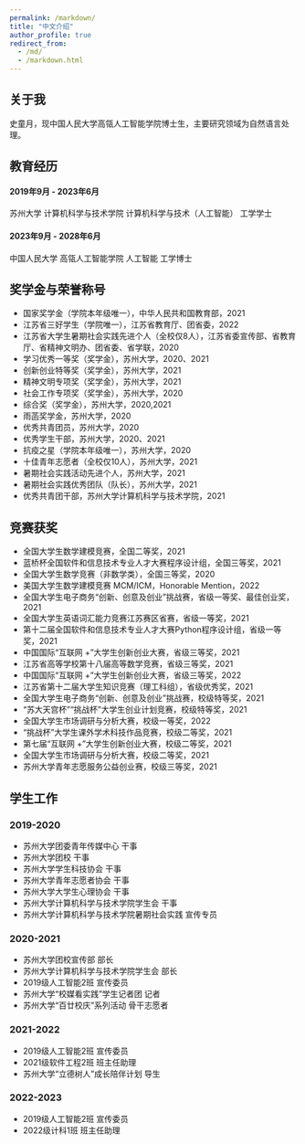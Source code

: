 ```yaml
---
permalink: /markdown/
title: "中文介绍"
author_profile: true
redirect_from: 
  - /md/
  - /markdown.html
---
```


## 关于我
史童月，现中国人民大学高瓴人工智能学院博士生，主要研究领域为自然语言处理。


## 教育经历

#### 2019年9月 - 2023年6月 
苏州大学 计算机科学与技术学院 计算机科学与技术（人工智能） 工学学士
#### 2023年9月 - 2028年6月 
中国人民大学 高瓴人工智能学院 人工智能 工学博士


## 奖学金与荣誉称号
* 国家奖学金（学院本年级唯一），中华人民共和国教育部，2021
* 江苏省三好学生（学院唯一），江苏省教育厅、团省委，2022
* 江苏省大学生暑期社会实践先进个人（全校仅8人），江苏省委宣传部、省教育厅、省精神文明办、团省委、省学联，2020
* 学习优秀一等奖（奖学金），苏州大学，2020、2021
* 创新创业特等奖（奖学金），苏州大学，2021
* 精神文明专项奖（奖学金），苏州大学，2021
* 社会工作专项奖（奖学金），苏州大学，2020
* 综合奖（奖学金），苏州大学，2020,2021
* 雨菡奖学金，苏州大学，2020
* 优秀共青团员，苏州大学，2020
* 优秀学生干部，苏州大学，2020、2021
* 抗疫之星（学院本年级唯一），苏州大学，2020
* 十佳青年志愿者（全校仅10人），苏州大学，2021
* 暑期社会实践活动先进个人，苏州大学，2021
* 暑期社会实践优秀团队（队长），苏州大学，2021
* 优秀共青团干部，苏州大学计算机科学与技术学院，2021


## 竞赛获奖
* 全国大学生数学建模竞赛，全国二等奖，2021
* 蓝桥杯全国软件和信息技术专业人才大赛程序设计组，全国三等奖，2021
* 全国大学生数学竞赛（非数学类），全国三等奖，2020
* 美国大学生数学建模竞赛 MCM/ICM，Honorable Mention，2022
* 全国大学生电子商务“创新、创意及创业”挑战赛，省级一等奖、最佳创业奖，2021
* 全国大学生英语词汇能力竞赛江苏赛区省赛，省级一等奖，2021
* 第十二届全国软件和信息技术专业人才大赛Python程序设计组，省级一等奖，2021
* 中国国际“互联网 +”大学生创新创业大赛，省级三等奖，2021
* 江苏省高等学校第十八届高等数学竞赛，省级三等奖，2021
* 中国国际“互联网 +”大学生创新创业大赛，省级三等奖，2022
* 江苏省第十二届大学生知识竞赛（理工科组），省级优秀奖，2021
* 全国大学生电子商务“创新、创意及创业”挑战赛，校级特等奖，2021
* “苏大天宫杯”“挑战杯”大学生创业计划竞赛，校级特等奖，2021
* 全国大学生市场调研与分析大赛，校级一等奖，2022
* “挑战杯”大学生课外学术科技作品竞赛，校级二等奖，2021
* 第七届“互联网 +”大学生创新创业大赛，校级二等奖，2021
* 全国大学生市场调研与分析大赛，校级二等奖，2021
* 苏州大学青年志愿服务公益创业赛，校级三等奖，2021

## 学生工作
### 2019-2020
* 苏州大学团委青年传媒中心 干事
* 苏州大学团校 干事
* 苏州大学学生科技协会 干事
* 苏州大学青年志愿者协会 干事
* 苏州大学大学生心理协会 干事
* 苏州大学计算机科学与技术学院学生会 干事
* 苏州大学计算机科学与技术学院暑期社会实践 宣传专员

### 2020-2021
* 苏州大学团校宣传部 部长
* 苏州大学计算机科学与技术学院学生会 部长
* 2019级人工智能2班 宣传委员
* 苏州大学“校媒看实践”学生记者团 记者
* 苏州大学“百廿校庆”系列活动 骨干志愿者

### 2021-2022
* 2019级人工智能2班 宣传委员
* 2021级软件工程2班 班主任助理
* 苏州大学“立德树人”成长陪伴计划 导生

### 2022-2023
* 2019级人工智能2班 宣传委员
* 2022级计科1班 班主任助理